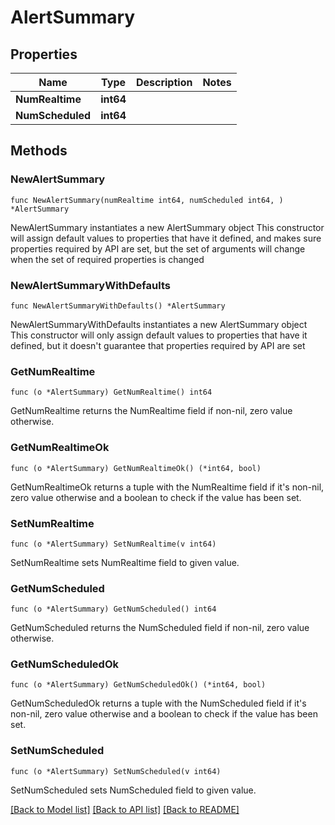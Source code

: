 # AlertSummary

## Properties

Name | Type | Description | Notes
------------ | ------------- | ------------- | -------------
**NumRealtime** | **int64** |  | 
**NumScheduled** | **int64** |  | 

## Methods

### NewAlertSummary

`func NewAlertSummary(numRealtime int64, numScheduled int64, ) *AlertSummary`

NewAlertSummary instantiates a new AlertSummary object
This constructor will assign default values to properties that have it defined,
and makes sure properties required by API are set, but the set of arguments
will change when the set of required properties is changed

### NewAlertSummaryWithDefaults

`func NewAlertSummaryWithDefaults() *AlertSummary`

NewAlertSummaryWithDefaults instantiates a new AlertSummary object
This constructor will only assign default values to properties that have it defined,
but it doesn't guarantee that properties required by API are set

### GetNumRealtime

`func (o *AlertSummary) GetNumRealtime() int64`

GetNumRealtime returns the NumRealtime field if non-nil, zero value otherwise.

### GetNumRealtimeOk

`func (o *AlertSummary) GetNumRealtimeOk() (*int64, bool)`

GetNumRealtimeOk returns a tuple with the NumRealtime field if it's non-nil, zero value otherwise
and a boolean to check if the value has been set.

### SetNumRealtime

`func (o *AlertSummary) SetNumRealtime(v int64)`

SetNumRealtime sets NumRealtime field to given value.


### GetNumScheduled

`func (o *AlertSummary) GetNumScheduled() int64`

GetNumScheduled returns the NumScheduled field if non-nil, zero value otherwise.

### GetNumScheduledOk

`func (o *AlertSummary) GetNumScheduledOk() (*int64, bool)`

GetNumScheduledOk returns a tuple with the NumScheduled field if it's non-nil, zero value otherwise
and a boolean to check if the value has been set.

### SetNumScheduled

`func (o *AlertSummary) SetNumScheduled(v int64)`

SetNumScheduled sets NumScheduled field to given value.



[[Back to Model list]](../README.md#documentation-for-models) [[Back to API list]](../README.md#documentation-for-api-endpoints) [[Back to README]](../README.md)



